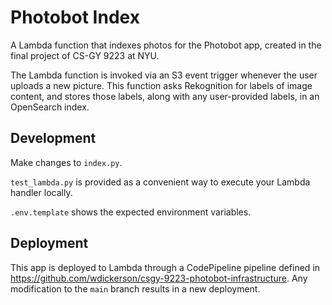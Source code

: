 # Photobot Index

A Lambda function that indexes photos for the Photobot app, created in the final project of CS-GY 9223 at NYU.

The Lambda function is invoked via an S3 event trigger whenever the user uploads a new picture. This function asks Rekognition for labels of image content, and stores those labels, along with any user-provided labels, in an OpenSearch index.

## Development

Make changes to `index.py`. 

`test_lambda.py` is provided as a convenient way to execute your Lambda handler locally.

`.env.template` shows the expected environment variables.

## Deployment

This app is deployed to Lambda through a CodePipeline pipeline defined in https://github.com/wdickerson/csgy-9223-photobot-infrastructure. Any modification to the `main` branch results in a new deployment.
